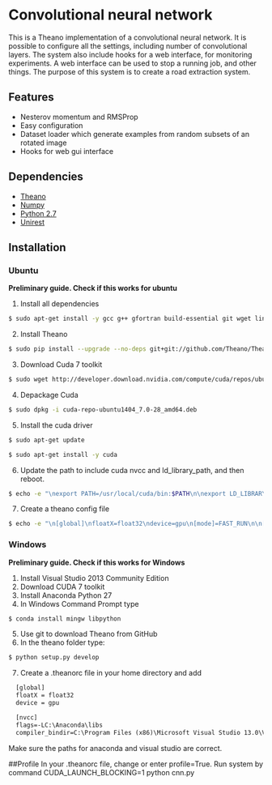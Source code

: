 # Convolutional neural network
This is a Theano implementation of a convolutional neural network. It is possible to configure all the settings, including
number of convolutional layers. The system also include hooks for a web interface, for monitoring experiments. A web interface
can be used to stop a running job, and other things. The purpose of this system is to create a road extraction system.

## Features
- Nesterov momentum and RMSProp
- Easy configuration
- Dataset loader which generate examples from random subsets of an rotated image
- Hooks for web gui interface

## Dependencies
* [Theano](http://deeplearning.net/software/theano/)
* [Numpy](http://www.numpy.org/)
* [Python 2.7](https://www.python.org/)
* [Unirest](http://unirest.io/python.html)

## Installation
### Ubuntu
**Preliminary guide. Check if this works for ubuntu**

1. Install all dependencies

  ```bash
  $ sudo apt-get install -y gcc g++ gfortran build-essential git wget linux-image-generic libopenblas-dev python-dev python-pip python-nose python-numpy python-scipy  
  ```
  
2. Install Theano

  ```bash
  $ sudo pip install --upgrade --no-deps git+git://github.com/Theano/Theano.git  
  ```
  
3. Download Cuda 7 toolkit

  ```bash
  $ sudo wget http://developer.download.nvidia.com/compute/cuda/repos/ubuntu1404/x86_64/cuda-repo-ubuntu1404_7.0-28_amd64.deb  
  ```
  
4. Depackage Cuda

  ```bash
  $ sudo dpkg -i cuda-repo-ubuntu1404_7.0-28_amd64.deb  
  ```

5. Install the cuda driver

  ```bash
  $ sudo apt-get update

  $ sudo apt-get install -y cuda   
  ```
  
6. Update the path to include cuda nvcc and ld_library_path, and then reboot.

  ```bash
  $ echo -e "\nexport PATH=/usr/local/cuda/bin:$PATH\n\nexport LD_LIBRARY_PATH=/usr/local/cuda/lib64" >> .bashrc  
  ```
  
7. Create a theano config file

  ```bash
  $ echo -e "\n[global]\nfloatX=float32\ndevice=gpu\n[mode]=FAST_RUN\n\n[nvcc]\nfastmath=True\n\n[cuda]\nroot=/usr/local/cuda" >> ~/.theanorc    
  ```
  
### Windows
**Preliminary guide. Check if this works for Windows**

1. Install Visual Studio 2013 Community Edition
2. Download CUDA 7 toolkit
3. Install Anaconda Python 27
4. In Windows Command Prompt type

  ```bash
  $ conda install mingw libpython
  ```
5. Use git to download Theano from GitHub
6. In the theano folder type:

  ```bash
  $ python setup.py develop
  ```
7. Create a .theanorc file in your home directory and add
  ```txt
    [global]
    floatX = float32
    device = gpu

    [nvcc]
    flags=-LC:\Anaconda\libs
    compiler_bindir=C:\Program Files (x86)\Microsoft Visual Studio 13.0\VC\bin
  ```
  Make sure the paths for anaconda and visual studio are correct.

##Profile
In your .theanorc file, change or enter profile=True.
Run system by command CUDA_LAUNCH_BLOCKING=1 python cnn.py
